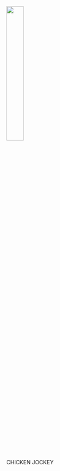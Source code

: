 <img src="https://github.com/user-attachments/assets/d76d549e-4d3a-4002-bc65-3adb5ce1fca8" width="30%" height="auto" float="middle">

CHICKEN JOCKEY
